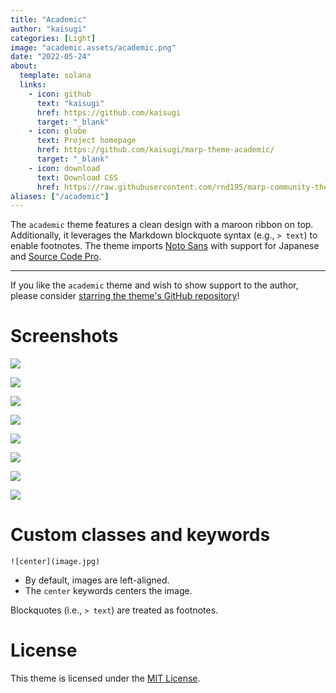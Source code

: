 ```yaml
---
title: "Academic"
author: "kaisugi"
categories: [Light]
image: "academic.assets/academic.png"
date: "2022-05-24"
about:
  template: solana
  links:
    - icon: github
      text: "kaisugi"
      href: https://github.com/kaisugi
      target: "_blank"
    - icon: globe
      text: Project homepage
      href: https://github.com/kaisugi/marp-theme-academic/
      target: "_blank"
    - icon: download
      text: Download CSS
      href: https://raw.githubusercontent.com/rnd195/marp-community-themes/live/themes/academic.css
aliases: ["/academic"]
---
```


The `academic` theme features a clean design with a maroon ribbon on top. Additionally, it leverages the Markdown blockquote syntax (e.g., `> text`) to enable footnotes. The theme imports [Noto Sans](https://fonts.google.com/noto/specimen/Noto+Sans+JP/about) with support for Japanese and [Source Code Pro](https://github.com/adobe-fonts/source-code-pro).

---

If you like the `academic` theme and wish to show support to the author, please consider [starring the theme's GitHub repository](https://github.com/kaisugi/marp-theme-academic/)!

# Screenshots

![](academic.assets/academic_page-0001.jpg)

![](academic.assets/academic_page-0002.jpg)

![](academic.assets/academic_page-0003.jpg)

![](academic.assets/academic_page-0004.jpg)

![](academic.assets/academic_page-0005.jpg)

![](academic.assets/academic_page-0006.jpg)

![](academic.assets/academic_page-0007.jpg)

![](academic.assets/academic_page-0008.jpg)

# Custom classes and keywords

`![center](image.jpg)`

- By default, images are left-aligned.
- The `center` keywords centers the image.

Blockquotes (i.e., `> text`) are treated as footnotes.

# License

This theme is licensed under the [MIT License](https://github.com/kaisugi/marp-theme-academic/blob/main/LICENSE).